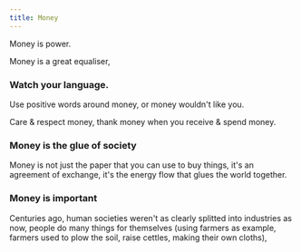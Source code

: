 ```yaml
---
title: Money
---
```


Money is power.

Money is a great equaliser, 

### Watch your language.

Use positive words around money, or money wouldn't like you.

Care & respect money, thank money when you receive & spend money.

### Money is the glue of society

Money is not just the paper that you can use to buy things, it's an agreement of exchange, it's the energy flow that glues the world together.

### Money is important

Centuries ago, human societies weren't as clearly splitted into industries as now, people do many things for themselves (using farmers as example, farmers used to plow the soil, raise cettles, making their own cloths), 